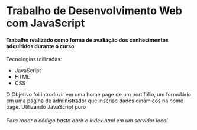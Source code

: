 # Trabalho de Desenvolvimento Web com JavaScript
#### Trabalho realizado como forma de avaliação dos conhecimentos adquiridos durante o curso

Tecnologias utilizadas:
* JavaScript
* HTML
* CSS

O Objetivo foi introduzir em uma home page de um portifólio, um formulário em uma página de administrador que inserise dados dinâmicos na home page. Utilizando JavaScript puro

###### Para rodar o código basta abrir o index.html em um servidor local

